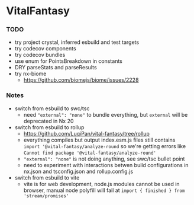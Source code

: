 # VitalFantasy

### TODO

- try project crystal, inferred esbuild and test targets
- try codecov components
- try codecov bundles
- use enum for PointsBreakdown in constants
- DRY parseStats and parseResults
- try nx-biome
  - https://github.com/biomejs/biome/issues/2228

### Notes

- switch from esbuild to swc/tsc
  - need `"external": "none"` to bundle everything, but `external` will be
    deprecated in Nx 20
- switch from esbuild to rollup
  - https://github.com/LuqiPan/vital-fantasy/tree/rollup
  - everything compiles but output index.esm.js files still contains
    `import '@vital-fantasy/analyze-round` so we're getting errors like
    `Cannot find package '@vital-fantasy/analyze-round'`
  - `"external": "none"` is not doing anything, see swc/tsc bullet point
  - need to experiment with interactions betwen build configurations in nx.json
    and tsconfig.json and rollup.config.js
- switch from esbuild to vite
  - vite is for web development, node.js modules cannot be used in browser,
    manual node polyfill will fail at `import { finished } from 'stream/promises'`

